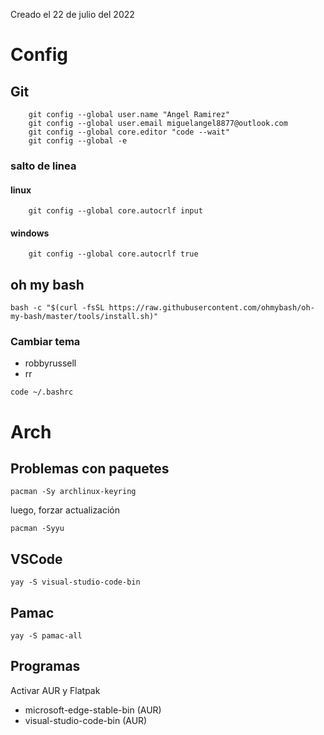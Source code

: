 Creado el 22 de julio del 2022

# Config

## Git

```shell
    git config --global user.name "Angel Ramirez"
    git config --global user.email miguelangel8877@outlook.com
    git config --global core.editor "code --wait"
    git config --global -e
```

### salto de linea

#### linux

```shell
    git config --global core.autocrlf input
```

#### windows

```shell
    git config --global core.autocrlf true
```

## oh my bash

```shell
bash -c "$(curl -fsSL https://raw.githubusercontent.com/ohmybash/oh-my-bash/master/tools/install.sh)"
```

### Cambiar tema

- robbyrussell
- rr

```shell
code ~/.bashrc
```

# Arch

## Problemas con paquetes

```shell
pacman -Sy archlinux-keyring
```

luego, forzar actualización

```shell
pacman -Syyu
```

## VSCode

```shell
yay -S visual-studio-code-bin
```

## Pamac

```shell
yay -S pamac-all
```

## Programas

Activar AUR y Flatpak

- microsoft-edge-stable-bin (AUR)
- visual-studio-code-bin (AUR)
